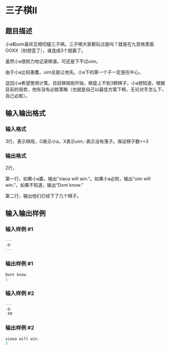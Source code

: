 # 三子棋II

## 题目描述

小a和uim喜欢互相切磋三子棋。三子棋大家都玩过是吗？就是在九宫格里面OOXX（别想歪了），谁连成3个就赢了。

虽然小a很努力地记录棋谱，可还是下不过uim。

由于小a比较愚蠢，uim总是让他先。小a下的第一个子一定是在中心。

这回小a希望使用计策。目前棋局刚开始，棋盘上不到3颗棋子，小a想知道，根据目前的局势，他有没有必胜策略（也就是自己以最佳方案下棋，无论对手怎么下，自己必胜）。

## 输入输出格式

### 输入格式

3行，表示棋局，O表示小a，X表示uim,-表示没有落子。保证棋子数<=3

### 输出格式

2行，

第一行，如果小a赢，输出“xiaoa will win.”。如果小a必败，输出“uim will win.”。如果不知道，输出“Dont know.”

第二行，输出他们已经下了几个棋子。

## 输入输出样例

### 输入样例 #1

```cpp
---
-O-
---
```


### 输出样例 #1

```cpp
Dont know.
1

```
### 输入样例 #2

```cpp
---
-O-
-XO
```


### 输出样例 #2

```cpp
xiaoa will win.
3
```


